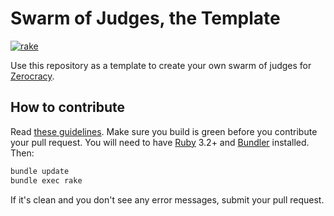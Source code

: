 # Swarm of Judges, the Template

[![rake](https://github.com/zerocracy/swarm-template/actions/workflows/rake.yml/badge.svg)](https://github.com/zerocracy/swarm-template/actions/workflows/rake.yml)

Use this repository as a template to create your own swarm of
judges for [Zerocracy](https://www.zerocracy.com).

## How to contribute

Read
[these guidelines](https://www.yegor256.com/2014/04/15/github-guidelines.html).
Make sure you build is green before you contribute
your pull request. You will need to have
[Ruby](https://www.ruby-lang.org/en/) 3.2+ and
[Bundler](https://bundler.io/) installed. Then:

```bash
bundle update
bundle exec rake
```

If it's clean and you don't see any error messages, submit your pull request.
